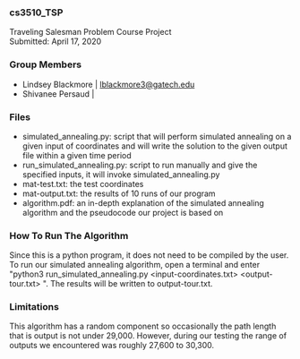 ### cs3510_TSP
Traveling Salesman Problem Course Project  
Submitted: April 17, 2020  

### Group Members
* Lindsey Blackmore | lblackmore3@gatech.edu 
* Shivanee Persaud  |  

### Files
* simulated_annealing.py: script that will perform simulated annealing on a given input of coordinates and will write the solution to the given output file within a given time period
* run_simulated_annealing.py: script to run manually and give the specified inputs, it will invoke simulated_annealing.py
* mat-test.txt: the test coordinates 
* mat-output.txt: the results of 10 runs of our program
* algorithm.pdf: an in-depth explanation of the simulated annealing algorithm and the pseudocode our project is based on  

### How To Run The Algorithm
Since this is a python program, it does not need to be compiled by the user. To run our simulated annealing algorithm, open a terminal and enter "python3 run_simulated_annealing.py <input-coordinates.txt> <output-tour.txt> <time>". The results will be written to output-tour.txt.
  
### Limitations
This algorithm has a random component so occasionally the path length that is output is not under 29,000. However, during our testing the range of outputs we encountered was roughly 27,600 to 30,300.
